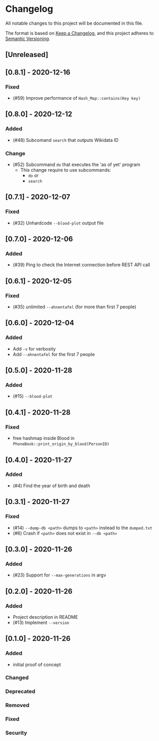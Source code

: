 # Changelog
All notable changes to this project will be documented in this file.

The format is based on [Keep a Changelog](https://keepachangelog.com/en/1.0.0/),
and this project adheres to [Semantic Versioning](https://semver.org/spec/v2.0.0.html).

## [Unreleased]

## [0.8.1] - 2020-12-16
### Fixed
- (#59) Improve performance of `Hash_Map::contains(Key key)`

## [0.8.0] - 2020-12-12
### Added
- (#48) Subcomand `search` that outputs Wikidata ID

### Change
- (#52) Subcommand `do` that executes the 'as of yet' program
  - This change require to use subcommands:
    - `do` or
    - `search`

## [0.7.1] - 2020-12-07
### Fixed
- (#32) Unhardcode `--blood-plot` output file

## [0.7.0] - 2020-12-06
### Added
- (#39) Ping to check the Internet connection before REST API call

## [0.6.1] - 2020-12-05
### Fixed
- (#35) unlimited `--ahnentafel` (for more than first 7 people)

## [0.6.0] - 2020-12-04
### Added
- Add `-v` for verbosity
- Add `--ahnentafel` for the first 7 people

## [0.5.0] - 2020-11-28
### Added
- (#15) `--blood-plot`

## [0.4.1] - 2020-11-28
### Fixed
- free hashmap inside Blood in `PhoneBook::print_origin_by_blood(PersonID)`

## [0.4.0] - 2020-11-27
### Added
- (#4) Find the year of birth and death

## [0.3.1] - 2020-11-27
### Fixed
- (#14) `--dump-db <path>` dumps to `<path>` instead to the `dumped.txt`
- (#6) Crash if `<path>` does not exist in `--db <path>`

## [0.3.0] - 2020-11-26
### Added
- (#23) Support for `--max-generations` in argv

## [0.2.0] - 2020-11-26
### Added
- Project description in README
- (#13) Implement `--version`

## [0.1.0] - 2020-11-26
### Added
- initial proof of concept

### Changed

### Deprecated

### Removed

### Fixed

### Security
